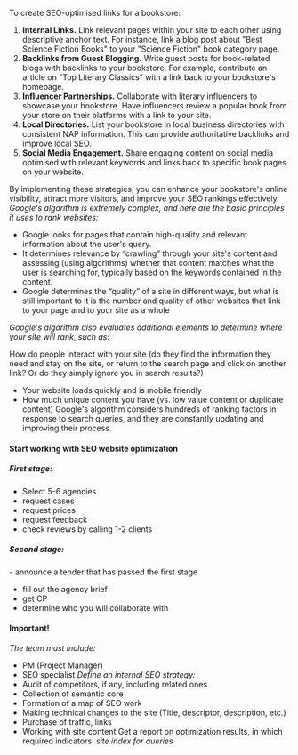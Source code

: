 To create SEO-optimised links for a bookstore:
1. **Internal Links.** Link relevant pages within your site to each other using descriptive anchor text. For instance, link a blog post about "Best Science Fiction Books" to your "Science Fiction" book category page.
2. **Backlinks from Guest Blogging.** Write guest posts for book-related blogs with backlinks to your bookstore. For example, contribute an article on "Top Literary Classics" with a link back to your bookstore's homepage.
3. **Influencer Partnerships.** Collaborate with literary influencers to showcase your bookstore. Have influencers review a popular book from your store on their platforms with a link to your site.
4. **Local Directories.** List your bookstore in local business directories with consistent NAP information. This can provide authoritative backlinks and improve local SEO.
5. **Social Media Engagement.** Share engaging content on social media optimised with relevant keywords and links back to specific book pages on your website.

By implementing these strategies, you can enhance your bookstore's online visibility, attract more visitors, and improve your SEO rankings effectively.
*Google's algorithm is extremely complex, and here are the basic principles it uses to rank websites:*
- Google looks for pages that contain high-quality and relevant information about the user's query.
- It determines relevance by “crawling” through your site's content and assessing (using algorithms) whether that content matches what the user is searching for, typically based on the keywords contained in the content.
- Google determines the “quality” of a site in different ways, but what is still important to it is the number and quality of other websites that link to your page and to your site as a whole

*Google's algorithm also evaluates additional elements to determine where your site will rank, such as:*

How do people interact with your site (do they find the information they need and stay on the site, or return to the search page and click on another link? Or do they simply ignore you in search results?)
- Your website loads quickly and is mobile friendly
- How much unique content you have (vs. low value content or duplicate content)
Google's algorithm considers hundreds of ranking factors in response to search queries, and they are constantly updating and improving their process.
#### Start working with SEO website optimization
##### First stage:
- Select 5-6 agencies
- request cases
- request prices
- request feedback
- check reviews by calling 1-2 clients
##### Second stage:
- announce a tender that has passed the first stage
- fill out the agency brief
- get CP
- determine who you will collaborate with
#### **Important!**
*The team must include:*
- PM (Project Manager)
- SEO specialist
*Define an internal SEO strategy:*
- Audit of competitors, if any, including related ones
- Collection of semantic core
- Formation of a map of SEO work
- Making technical changes to the site (Title, descriptor, description, etc.)
- Purchase of traffic, links
- Working with site content
Get a report on optimization results, in which required indicators: *site index for queries*